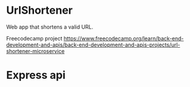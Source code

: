 # UrlShortener
Web app that shortens a valid URL.

Freecodecamp project 
https://www.freecodecamp.org/learn/back-end-development-and-apis/back-end-development-and-apis-projects/url-shortener-microservice

# Express api
